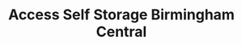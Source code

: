 ---
title: "Access Self Storage Birmingham Central"
url: /birmingham/access-self-storage-birmingham-central/
shop: storage rental
---